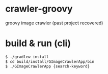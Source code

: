 # crawler-groovy
groovy image crawler (past project recovered)

# build & run (cli)
```bash
$ ./gradlew install
$ cd build/install/GImageCrawlerApp/bin
$ ./GImageCrawlerApp {search-keyword}
```
